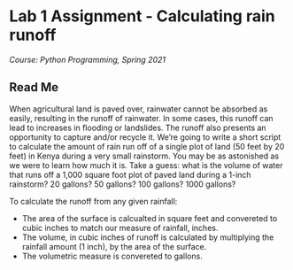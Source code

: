# Lab 1 Assignment - Calculating rain runoff
_Course: Python Programming, Spring 2021_
## Read Me
When agricultural land is paved over, rainwater cannot be absorbed as easily, resulting in the runoff of rainwater. In some cases, this runoff can lead to increases in flooding or landslides. The runoff also presents an opportunity to capture and/or recycle it. We’re going to write a short script to calculate the amount of rain run off of a single plot of land (50 feet by 20 feet) in Kenya during a very small rainstorm. You may be as astonished as we were to learn how much it is. Take a guess: what is the volume of water that runs off a 1,000 square foot plot of paved land during a 1-inch rainstorm? 20 gallons? 50 gallons? 100 gallons? 1000 gallons?

To calculate the runoff from any given rainfall:
- The area of the surface is calcualted in square feet and convereted to cubic inches to match our measure of rainfall, inches.
- The volume, in cubic inches of runoff is calculated by multiplying the rainfall amount (1 inch), by the area of the surface.
- The volumetric measure is convereted to gallons.
